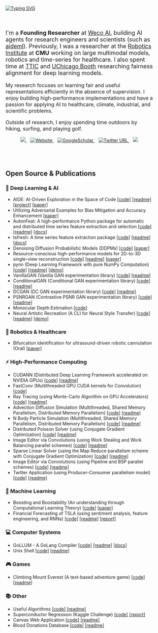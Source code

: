 <div style="padding: 20px;">
    <a href="https://github.com/DhruvSrikanth">
        <img src="https://readme-typing-svg.demolab.com?font=Georgia&size=24&duration=2000&pause=500&multiline=false&width=300&height=50&lines=Dhruv+Srikanth" alt="Typing SVG" />
    </a>
</div>

<div style="padding: 20px;">
    <p style="font-size: 18px;">
        I'm a <strong>Founding Researcher</strong> at <a href="https://www.weco.ai">Weco AI</a>, building AI agents for research engineers and scientists (such as <a href="https://github.com/wecoai/aideml">aideml</a>). Previously, I was a researcher at the <a href="https://www.ri.cmu.edu/">Robotics Institute</a> at <strong>CMU</strong> working on large multimodal models, robotics and time-series for healthcare. I also spent time at <a href="https://www.ttic.edu/">TTIC</a> and <a href="https://www.chicagobooth.edu/research/center-for-applied-artificial-intelligence">UChicago Booth</a> researching fairness alignment for deep learning models.
    </p>
    <p style="font-size: 16px;">
        My research focuses on learning fair and useful representations efficiently in the absence of supervision. I enjoy building high-performance implementations and have a passion for applying AI to healthcare, climate, industrial, and scientific problems.
    </p>
    <p style="font-size: 16px;">
        Outside of research, I enjoy spending time outdoors by hiking, surfing, and playing golf.
    </p>
    <p style="text-align: center;">
        <a href="mailto:dhruvsrikanth@uchicago.edu">
            <img src="https://img.shields.io/badge/-Email-red?style=flat&logo=gmail&logoColor=white">
        </a>
        &nbsp;&nbsp;
        <a href='https://dhruvsrikanth.github.io/' target="_blank">
            <img alt='Website' src='https://img.shields.io/badge/Website-FF5722?style=flat&logoColor=white&&color=FFA500'>
        </a>
        &nbsp;&nbsp;
        <a href='https://scholar.google.com/citations?hl=en&user=Dvh53xkAAAAJ' target="_blank">
            <img alt='GoogleScholar' src='https://img.shields.io/badge/Scholar-100000?style=flat&logo=GoogleScholar&logoColor=white&&color=0181FF'>
        </a>
        &nbsp;&nbsp;
        <a href="https://twitter.com/DhruvSrikanth">
            <img alt="Twitter URL" src="https://img.shields.io/twitter/url?color=blue&label=Twitter&style=social&url=https%3A%2F%2Ftwitter.com%2FDhruvSrikanth">
        </a>
        &nbsp;&nbsp;
        <a href="https://www.linkedin.com/in/dhruv-srikanth/">
            <img src="https://img.shields.io/badge/-Linkedin-blue?style=flat&logo=linkedin">
        </a>
    </p>
</div>

<div style="padding: 20px;">
    <h2>Open Source & Publications</h2> 

### 🧠 Deep Learning & AI
- AIDE: AI-Driven Exploration in the Space of Code [[code]](https://github.com/WecoAI/aideml) [[readme]](https://github.com/WecoAI/aideml/blob/main/README.md) [[project]](https://www.aide.ml/) [[paper]](https://arxiv.org/abs/2502.13138)
- Utilizing Adversarial Examples for Bias Mitigation and Accuracy Enhancement [[paper]](https://arxiv.org/abs/2404.11819)
- AutonFeat: A high-performance Python package for automatic and distributed time series feature extraction and selection [[code]](https://github.com/autonlab/AutonFeat) [[readme]](https://github.com/autonlab/AutonFeat/blob/master/README.md) [[docs]](https://autonlab.org/AutonFeat/)
- tsfresh: A time series feature extraction package [[code]](https://github.com/blue-yonder/tsfresh) [[readme]](https://github.com/blue-yonder/tsfresh/blob/main/README.md) [[docs]](https://tsfresh.readthedocs.io/)
- Denoising Diffusion Probabilistic Models (DDPMs) [[code]](https://github.com/DhruvSrikanth/DenoisingDiffusionProbabilisticModels) [[paper]](https://github.com/DhruvSrikanth/DenoisingDiffusionProbabilisticModels/blob/master/Noise_Schedulers_in_DDPMs.pdf)
- Resource-conscious high-performance models for 2D-to-3D single-view reconstruction [[code]](https://github.com/DhruvSrikanth/2D-3D-Single-View-Reconstruction) [[readme]](https://github.com/DhruvSrikanth/2D-3D-Single-View-Reconstruction/blob/master/README.md) [[paper]](https://ieeexplore.ieee.org/document/9707193)
- pynn (Deep Learning Framework with pure NumPy Computation) [[code]](https://github.com/DhruvSrikanth/pynn) [[readme]](https://github.com/DhruvSrikanth/pynn/blob/master/README.md) [[demo]](https://github.com/DhruvSrikanth/pynn/blob/master/running_example.ipynb)
- VanillaGAN (Vanilla GAN experimentation library) [[code]](https://github.com/DhruvSrikanth/VanillaGAN) [[readme]](https://github.com/DhruvSrikanth/VanillaGAN/blob/master/README.md)
- ConditionalGAN (Conditional GAN experimentation library) [[code]](https://github.com/DhruvSrikanth/ConditionalGAN) [[readme]](https://github.com/DhruvSrikanth/ConditionalGAN/blob/master/README.md)
- DCGAN (DC GAN experimentation library) [[code]](https://github.com/DhruvSrikanth/DCGAN) [[readme]](https://github.com/DhruvSrikanth/DCGAN/blob/master/README.md)
- PSNRGAN (Contrastive PSNR GAN experimentation library) [[code]](https://github.com/DhruvSrikanth/PSNRGAN) [[readme]](https://github.com/DhruvSrikanth/PSNRGAN/blob/master/README.md)
- Monocular Depth Estimation [[code]](https://github.com/DhruvSrikanth/MonoDepth)
- Neural Artistic Recreation (A CLI for Neural Style Transfer) [[code]](https://github.com/DhruvSrikanth/NeuralArtisticRecreation-CLI-Tool) [[readme]](https://github.com/DhruvSrikanth/NeuralArtisticRecreation-CLI-Tool/blob/master/README.md) [[demo]](https://www.youtube.com/watch?v=AJCFO6ot4B8)

### 🏥 Robotics & Healthcare
- Bifurcation identification for ultrasound-driven robotic cannulation (Oral) [[paper]](https://ieeexplore.ieee.org/abstract/document/10801749)

### ⚡ High-Performance Computing
- CUDANN (Distributed Deep Learning Framework accelerated on NVIDIA GPUs) [[code]](https://github.com/DhruvSrikanth/CUDANN) [[readme]](https://github.com/DhruvSrikanth/CUDANN/blob/master/README.md)
- FastConv (Multithreaded GPU CUDA kernels for Convolution) [[code]](https://github.com/DhruvSrikanth/FastConv)
- Ray Tracing (using Monte-Carlo Algorithm on GPU Accelerators) [[code]](https://github.com/DhruvSrikanth/Monte-Carlo-Ray-Tracing) [[readme]](https://github.com/DhruvSrikanth/Monte-Carlo-Ray-Tracing/blob/master/README.md)
- Advection Diffusion Simulation (Multithreaded, Shared Memory Parallelism, Distributed Memory Parallelism) [[code]](https://github.com/DhruvSrikanth/Advection-Diffusion-Simulation) [[readme]](https://github.com/DhruvSrikanth/Advection-Diffusion-Simulation/blob/master/README.md)
- N Body Particle Simulation (Multithreaded, Shared Memory Parallelism, Distributed Memory Parallelism) [[code]](https://github.com/DhruvSrikanth/N-Body-Simulation) [[readme]](https://github.com/DhruvSrikanth/N-Body-Simulation/blob/master/README.md)
- Distributed Poisson Solver (using Conjugate Gradient Optimization) [[code]](https://github.com/DhruvSrikanth/Conjugate-Gradient-Simulation) [[readme]](https://github.com/DhruvSrikanth/Conjugate-Gradient-Simulation/blob/master/README.md)
- Image Editor via Convolutions (using Work Stealing and Work Balancing parallel schemes) [[code]](https://github.com/DhruvSrikanth/WorkBalancingStealingImageEditor) [[readme]](https://github.com/DhruvSrikanth/WorkBalancingStealingImageEditor/blob/master/README.md)
- Sparse Linear Solver (using the Map Reduce parallelism scheme with Conjugate Gradient Optimization) [[code]](https://github.com/DhruvSrikanth/MapReduceSparseSolver) [[readme]](https://github.com/DhruvSrikanth/MapReduceSparseSolver/blob/master/README.md)
- Image Editor via Convolutions (using Pipeline and BSP parallel schemes) [[code]](https://github.com/DhruvSrikanth/PipelineBSPImageEditor) [[readme]](https://github.com/DhruvSrikanth/PipelineBSPImageEditor/blob/master/README.md)
- Twitter Application (using Producer-Consumer parallelism model) [[code]](https://github.com/DhruvSrikanth/TwitterGo) [[readme]](https://github.com/DhruvSrikanth/TwitterGo/blob/master/README.md)

### 🤖 Machine Learning
- Boosting and Boostability (An understanding through Computational Learning Theory) [[code]](https://github.com/DhruvSrikanth/Boosting-Theory) [[paper]](https://github.com/DhruvSrikanth/Boosting-Theory/blob/master/Boosting_and_Boostability.pdf)
- Financial Forecasting of TSLA (using sentiment analysis, feature engineering, and RNNs) [[code]](https://github.com/DhruvSrikanth/TSLA-Financial-Forecasting) [[readme]](https://github.com/DhruvSrikanth/TSLA-Financial-Forecasting/blob/master/README.md) [[report]](https://github.com/DhruvSrikanth/TSLA-Financial-Forecasting/blob/master/Report/Applied%20Data%20Analysis%20Project%20Final%20Report.pdf)

### 💻 Computer Systems
- GoLLUM - A GoLang Compiler [[code]](https://github.com/DhruvSrikanth/GoLLUM) [[readme]](https://github.com/DhruvSrikanth/GoLLUM/blob/main/README.md) [[docs]](https://github.com/DhruvSrikanth/GoLLUM/blob/main/compiler_docs.md)
- Unix Shell [[code]](https://github.com/DhruvSrikanth/Unix-Like-Shell) [[readme]](https://github.com/DhruvSrikanth/Unix-Like-Shell/blob/master/README.md)

### 🎮 Games
- Climbing Mount Everest (A text-based adventure game) [[code]](https://github.com/DhruvSrikanth/ClimbingEverestGame) [[readme]](https://github.com/DhruvSrikanth/ClimbingEverestGame/blob/master/README.md)

### 📚 Other
- Useful Algorithms [[code]](https://github.com/DhruvSrikanth/Algorithms) [[readme]](https://github.com/DhruvSrikanth/Algorithms/blob/master/README.md)
- Superconductor Regression (Kaggle Challenge) [[code]](https://github.com/DhruvSrikanth/Superconductor-Regression-Kaggle-Challenge) [[report]](https://github.com/DhruvSrikanth/Superconductor-Regression-Kaggle-Challenge/blob/master/Problem%20Approach.pdf)
- Canvas Web Application [[code]](https://github.com/DhruvSrikanth/Web-Dev-Project) [[readme]](https://github.com/DhruvSrikanth/Web-Dev-Project/blob/master/README.md)
- Blood Donations Database [[code]](https://github.com/DhruvSrikanth/Blood-Donations-DB) [[readme]](https://github.com/DhruvSrikanth/Blood-Donations-DB/blob/master/README.txt)
</div>
